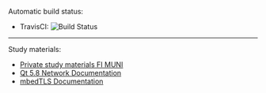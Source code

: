Automatic build status:

* TravisCI: ![Build Status](https://travis-ci.org/kn0t3k/kyrys.svg?branch=master)

---

Study materials:

* [Private study materials FI MUNI](https://is.muni.cz/auth/www/410316/68411172/)
* [Qt 5.8 Network Documentation](http://doc.qt.io/qt-5/qtnetwork-programming.html)
* [mbedTLS Documentation](https://tls.mbed.org/kb)
